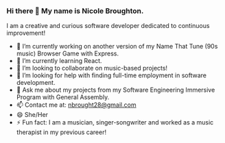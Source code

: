 ### Hi there 👋  My name is Nicole Broughton. 

I am a creative and curious software developer dedicated to continuous improvement!

- 🔭 I’m currently working on another version of my Name That Tune (90s music) Browser Game with Express. 
- 🌱 I’m currently learning React.
- 👯 I’m looking to collaborate on music-based projects!
- 🤔 I’m looking for help with finding full-time employment in software development.
- 💬 Ask me about my projects from my Software Engineering Immersive Program with General Assembly. 
- 📫 Contact me at: nbrought28@gmail.com
- 😄 She/Her
- ⚡ Fun fact: I am a musician, singer-songwriter and worked as a music therapist in my previous career!

